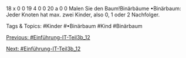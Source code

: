18 x 0 0
19 4 0 0
20 a 0 0
Malen Sie den Baum!Binärbäume
•Binärbaum: Jeder Knoten hat max. zwei Kinder, also 0, 1 oder 2 Nachfolger. 

   Tags & Topics:
   #Kinder
   #•Binärbaum
   #Kind
   #Binärbaum

[Previous: #Einführung-IT-Teil3b_12](Einführung-IT-Teil3b_12.md)

[Next: #Einführung-IT-Teil3b_12](Einführung-IT-Teil3b_12.md)